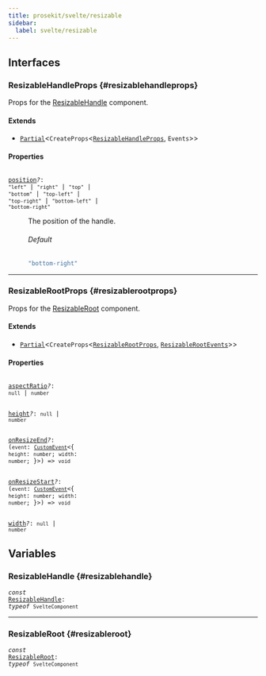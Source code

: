 ```yaml
---
title: prosekit/svelte/resizable
sidebar:
  label: svelte/resizable
---
```


## Interfaces

### ResizableHandleProps {#resizablehandleprops}

Props for the [ResizableHandle](#resizablehandle) component.

#### Extends

- [`Partial`](https://www.typescriptlang.org/docs/handbook/utility-types.html#partialtype)\<`CreateProps`\<[`ResizableHandleProps`](../web/resizable.md#resizablehandleprops), `Events`\>\>

#### Properties

<dl>

<dt>

<code data-typedoc-declaration><i></i> <a id="position" href="#position">position</a><i>?</i>: `"left"` \| `"right"` \| `"top"` \| `"bottom"` \| `"top-left"` \| `"top-right"` \| `"bottom-left"` \| `"bottom-right"`</code>

</dt>

<dd>

The position of the handle.

###### Default

```ts
"bottom-right"
```

</dd>

</dl>

***

### ResizableRootProps {#resizablerootprops}

Props for the [ResizableRoot](#resizableroot) component.

#### Extends

- [`Partial`](https://www.typescriptlang.org/docs/handbook/utility-types.html#partialtype)\<`CreateProps`\<[`ResizableRootProps`](../web/resizable.md#resizablerootprops), [`ResizableRootEvents`](../web/resizable.md#resizablerootevents)\>\>

#### Properties

<dl>

<dt>

<code data-typedoc-declaration><i></i> <a id="aspectratio" href="#aspectratio">aspectRatio</a><i>?</i>: `null` \| `number`</code>

</dt>

</dl>

<dl>

<dt>

<code data-typedoc-declaration><i></i> <a id="height" href="#height">height</a><i>?</i>: `null` \| `number`</code>

</dt>

</dl>

<dl>

<dt>

<code data-typedoc-declaration><i></i> <a id="onresizeend" href="#onresizeend">onResizeEnd</a><i>?</i>: (`event`: [`CustomEvent`](https://developer.mozilla.org/docs/Web/API/CustomEvent)\<\{ `height`: `number`; `width`: `number`; \}\>) => `void`</code>

</dt>

</dl>

<dl>

<dt>

<code data-typedoc-declaration><i></i> <a id="onresizestart" href="#onresizestart">onResizeStart</a><i>?</i>: (`event`: [`CustomEvent`](https://developer.mozilla.org/docs/Web/API/CustomEvent)\<\{ `height`: `number`; `width`: `number`; \}\>) => `void`</code>

</dt>

</dl>

<dl>

<dt>

<code data-typedoc-declaration><i></i> <a id="width" href="#width">width</a><i>?</i>: `null` \| `number`</code>

</dt>

</dl>

## Variables

### ResizableHandle {#resizablehandle}

<dl>

<dt>

<code data-typedoc-declaration><i>const</i> <a id="resizablehandle" href="#resizablehandle">ResizableHandle</a>: *typeof* `SvelteComponent`</code>

</dt>

</dl>

***

### ResizableRoot {#resizableroot}

<dl>

<dt>

<code data-typedoc-declaration><i>const</i> <a id="resizableroot" href="#resizableroot">ResizableRoot</a>: *typeof* `SvelteComponent`</code>

</dt>

</dl>
